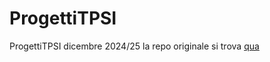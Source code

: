 # ProgettiTPSI
ProgettiTPSI dicembre 2024/25
la repo originale si trova <a href="https://github.com/ArmandoAnescu/tpsi5F" target="_blank">qua</a>
